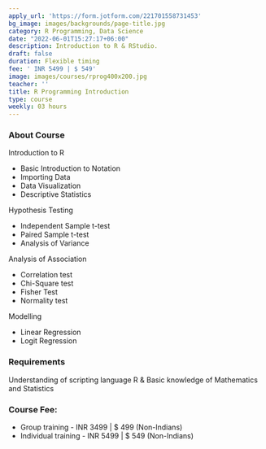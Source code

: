 ```yaml
---
apply_url: 'https://form.jotform.com/221701558731453'
bg_image: images/backgrounds/page-title.jpg
category: R Programming, Data Science
date: "2022-06-01T15:27:17+06:00"
description: Introduction to R & RStudio.
draft: false
duration: Flexible timing
fee: ' INR 5499 | $ 549'
image: images/courses/rprog400x200.jpg
teacher: ''
title: R Programming Introduction
type: course
weekly: 03 hours
---
```



### About Course

Introduction to R
  -  Basic Introduction to Notation
  -  Importing Data
  -  Data Visualization
  -  Descriptive Statistics
  
Hypothesis Testing
  -  Independent Sample t-test
  -  Paired Sample t-test
  -  Analysis of Variance

Analysis of Association
  -  Correlation test
  -  Chi-Square test
  -  Fisher Test
  -  Normality test
  
Modelling
  - Linear Regression
  - Logit Regression
  
  
### Requirements

Understanding of scripting language R & Basic knowledge of Mathematics and Statistics

### Course Fee:

  -   Group training - INR 3499 | $ 499 (Non-Indians)
  -   Individual training - INR 5499 | $ 549 (Non-Indians) 

  
  